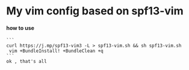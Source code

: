 # My vim config based on spf13-vim
#### how to use
    ```
    curl https://j.mp/spf13-vim3 -L > spf13-vim.sh && sh spf13-vim.sh
     vim +BundleInstall! +BundleClean +q
    ```
    ok , that's all
